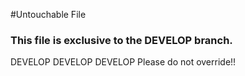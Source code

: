 #Untouchable File

### This file is exclusive to the DEVELOP branch.
DEVELOP DEVELOP DEVELOP
Please do not override!!
